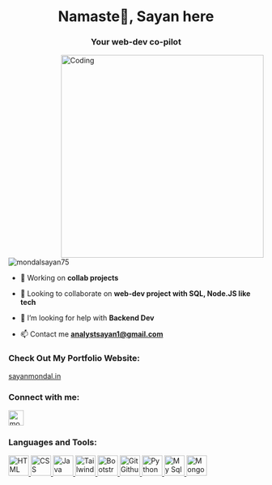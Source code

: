<h1 align="center">Namaste🙏, Sayan here</h1>
<h3 align="center">Your web-dev co-pilot</h3>
<img align="right" alt="Coding" width="400" src="https://images.squarespace-cdn.com/content/v1/5769fc401b631bab1addb2ab/1541580975837-LGDSGDVK6EI6PD4KK4W5/python-2.gif"

<p align="left"> <img src="https://komarev.com/ghpvc/?username=mondalsayan75&label=Profile%20views&color=0e75b6&style=flat" alt="mondalsayan75" /> </p>


- 🌱 Working on **collab projects**

- 👯 Looking to collaborate on **web-dev project with SQL, Node.JS like tech**

- 🤝 I’m looking for help with **Backend Dev**

- 📫 Contact me **analystsayan1@gmail.com**

<h3 align="left">Check Out My Portfolio Website:</h3>
<p><a href="https://sayanmondal.in">sayanmondal.in</a></p>

<h3 align="left">Connect with me:</h3>
<p align="left"><a href="https://linkedin.com/in/analystsayan" target="blank"><img align="center" src="https://raw.githubusercontent.com/rahuldkjain/github-profile-readme-generator/master/src/images/icons/Social/linked-in-alt.svg" alt="mondalsayan75" height="30"  /></a></p>

<h3 align="left">Languages and Tools:</h3>
<p align="left">
<a href="#" target="_blank" rel="noreferrer"> <img src="https://e7.pngegg.com/pngimages/780/934/png-clipart-html-logo-html5-logo-icons-logos-emojis-tech-companies-thumbnail.png" alt="HTML"  height="40"/> </a> <a href="#" target="_blank" rel="noreferrer"> <img src="https://w7.pngwing.com/pngs/393/49/png-transparent-css-logo-thumbnail.png" alt="CSS"  height="40"/> </a> <a href="#" target="_blank" rel="noreferrer"> <img src="https://encrypted-tbn0.gstatic.com/images?q=tbn:ANd9GcS0UW_O0gs4k9ouIuG7etvUcN1dsZ__XIZFpg&s" alt="Java Script"  height="40"/> </a> <a href="#" target="_blank" rel="noreferrer"> <img src="https://encrypted-tbn0.gstatic.com/images?q=tbn:ANd9GcQ87POe8QSg2l-6Rwpd8-lVODv9ioMRHKw3tA&s" alt="Tailwind"  height="40"/> </a> <a href="#" target="_blank" rel="noreferrer"> <img src="https://e7.pngegg.com/pngimages/439/345/png-clipart-bootstrap-logo-thumbnail-tech-companies-thumbnail.png" alt="Bootstrap"  height="40"/> </a> <a href="#" target="_blank" rel="noreferrer"> <img src="https://media.licdn.com/dms/image/C4E12AQE8H4La4xDwPg/article-cover_image-shrink_600_2000/0/1592116201349?e=2147483647&v=beta&t=wCyoeKbScE_7d9bXwS0STpXiBgQhADhA2E4HHhmOHwM" alt="Git Github"  height="40"/> </a> <a href="#" target="_blank" rel="noreferrer"> <img src="https://encrypted-tbn0.gstatic.com/images?q=tbn:ANd9GcRJKkaITGWhzPXAvR4Z1VN7t1D5HVGT6S8EUg&s" alt="Python"  height="40"/> </a> <a href="#" target="_blank" rel="noreferrer"> <img src="https://w7.pngwing.com/pngs/717/111/png-transparent-mysql-round-logo-tech-companies-thumbnail.png" alt="My Sql"  height="40"/> </a> <a href="#" target="_blank" rel="noreferrer"> <img src="https://upload.wikimedia.org/wikipedia/commons/0/00/Mongodb.png" alt="Mongo DB"  height="40"/> </a> </p>
